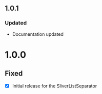## 1.0.1
### Updated
-   Documentation updated

# 1.0.0
## Fixed
- [x] Initial release for the SliverListSeparator